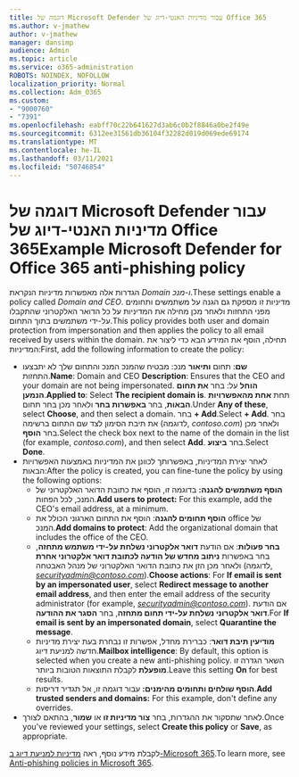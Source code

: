 ```yaml
---
title: דוגמה של Microsoft Defender עבור מדיניות האנטי-דיוג של Office 365
ms.author: v-jmathew
author: v-jmathew
manager: dansimp
audience: Admin
ms.topic: article
ms.service: o365-administration
ROBOTS: NOINDEX, NOFOLLOW
localization_priority: Normal
ms.collection: Adm_O365
ms.custom:
- "9000760"
- "7391"
ms.openlocfilehash: eabff70c22b641627d3ab6c0b2f8846a0be2f49e
ms.sourcegitcommit: 6312ee31561db36104f32282d019d069ede69174
ms.translationtype: MT
ms.contentlocale: he-IL
ms.lasthandoff: 03/11/2021
ms.locfileid: "50746854"
---
```

# <a name="example-microsoft-defender-for-office-365-anti-phishing-policy"></a><span data-ttu-id="2bbb4-102">דוגמה של Microsoft Defender עבור מדיניות האנטי-דיוג של Office 365</span><span class="sxs-lookup"><span data-stu-id="2bbb4-102">Example Microsoft Defender for Office 365 anti-phishing policy</span></span>

<span data-ttu-id="2bbb4-103">הגדרות אלה מאפשרות מדיניות הנקראת *Domain ו-מנכ*.</span><span class="sxs-lookup"><span data-stu-id="2bbb4-103">These settings enable a policy called *Domain and CEO*.</span></span> <span data-ttu-id="2bbb4-104">מדיניות זו מספקת גם הגנה על משתמשים ותחומים מפני התחזות ולאחר מכן מחילה את המדיניות על כל הדואר האלקטרוני שהתקבלו על-ידי משתמשים בתוך התחום.</span><span class="sxs-lookup"><span data-stu-id="2bbb4-104">This policy provides both user and domain protection from impersonation and then applies the policy to all email received by users within the domain.</span></span> <span data-ttu-id="2bbb4-105">תחילה, הוסף את המידע הבא כדי ליצור את המדיניות:</span><span class="sxs-lookup"><span data-stu-id="2bbb4-105">First, add the following information to create the policy:</span></span>

- <span data-ttu-id="2bbb4-106">**שם**: תחום **ותיאור** מנכ: מבטיח שהמנכ המנכ והתחום שלך לא יתבצעו התחזות.</span><span class="sxs-lookup"><span data-stu-id="2bbb4-106">**Name**: Domain and CEO **Description**: Ensures that the CEO and your domain are not being impersonated.</span></span>
  <span data-ttu-id="2bbb4-107">**הוחל** על: בחר **את תחום הנמען**.</span><span class="sxs-lookup"><span data-stu-id="2bbb4-107">**Applied to**: Select **The recipient domain is**.</span></span> <span data-ttu-id="2bbb4-108">תחת **אחת מהאפשרויות הבאות**, בחר **באפשרות בחר** ולאחר מכן בחר תחום.</span><span class="sxs-lookup"><span data-stu-id="2bbb4-108">Under **Any of these**, select **Choose**, and then select a domain.</span></span> <span data-ttu-id="2bbb4-109">בחר **+ Add**.</span><span class="sxs-lookup"><span data-stu-id="2bbb4-109">Select **+ Add**.</span></span> <span data-ttu-id="2bbb4-110">בחר את תיבת הסימון לצד שם התחום ברשימה (לדוגמה, *contoso.com*) ולאחר מכן בחר **הוסף**.</span><span class="sxs-lookup"><span data-stu-id="2bbb4-110">Select the check box next to the name of the domain in the list (for example, *contoso.com*), and then select **Add**.</span></span> <span data-ttu-id="2bbb4-111">בחר **ביצוע**.</span><span class="sxs-lookup"><span data-stu-id="2bbb4-111">Select **Done**.</span></span>
- <span data-ttu-id="2bbb4-112">לאחר יצירת המדיניות, באפשרותך לכוונן את המדיניות באמצעות האפשרויות הבאות:</span><span class="sxs-lookup"><span data-stu-id="2bbb4-112">After the policy is created, you can fine-tune the policy by using the following options:</span></span>
  - <span data-ttu-id="2bbb4-113">**הוסף משתמשים להגנה:** בדוגמה זו, הוסף את כתובת הדואר האלקטרוני של המנכ, לכל הפחות.</span><span class="sxs-lookup"><span data-stu-id="2bbb4-113">**Add users to protect:** For this example, add the CEO's email address, at a minimum.</span></span>
  - <span data-ttu-id="2bbb4-114">**הוסף תחומים להגנה**: הוסף את התחום הארגוני הכולל את office של המנכ.</span><span class="sxs-lookup"><span data-stu-id="2bbb4-114">**Add domains to protect**: Add the organizational domain that includes the office of the CEO.</span></span>
  - <span data-ttu-id="2bbb4-115">**בחר פעולות**: אם הודעת **דואר אלקטרוני נשלחת על-ידי משתמש מתחזה**, בחר באפשרות **ניתוב מחדש של הודעה לכתובת דואר אלקטרוני אחרת** ולאחר מכן הזן את כתובת הדואר האלקטרוני של מנהל האבטחה (לדוגמה, *securityadmin@contoso.com*).</span><span class="sxs-lookup"><span data-stu-id="2bbb4-115">**Choose actions**: For **If email is sent by an impersonated user**, select **Redirect message to another email address**, and then enter the email address of the security administrator (for example, *securityadmin@contoso.com*).</span></span> <span data-ttu-id="2bbb4-116">אם הודעת **דואר אלקטרוני נשלחת על-ידי תחום מתחזה**, בחר **הסגר את ההודעה**.</span><span class="sxs-lookup"><span data-stu-id="2bbb4-116">For **If email is sent by an impersonated domain**, select **Quarantine the message**.</span></span>
  - <span data-ttu-id="2bbb4-117">**מודיעין תיבת דואר**: כברירת מחדל, אפשרות זו נבחרת בעת יצירת מדיניות חדשה למניעת דיוג.</span><span class="sxs-lookup"><span data-stu-id="2bbb4-117">**Mailbox intelligence**: By default, this option is selected when you create a new anti-phishing policy.</span></span> <span data-ttu-id="2bbb4-118">השאר הגדרה זו **מופעלת** לקבלת התוצאות הטובות ביותר.</span><span class="sxs-lookup"><span data-stu-id="2bbb4-118">Leave this setting **On** for best results.</span></span>
  - <span data-ttu-id="2bbb4-119">**הוסף שולחים ותחומים מהימנים:** עבור דוגמה זו, אל תגדיר דריסות.</span><span class="sxs-lookup"><span data-stu-id="2bbb4-119">**Add trusted senders and domains:** For this example, don't define any overrides.</span></span>
- <span data-ttu-id="2bbb4-120">לאחר שתסקור את ההגדרות, בחר **צור מדיניות זו** או **שמור**, בהתאם לצורך.</span><span class="sxs-lookup"><span data-stu-id="2bbb4-120">Once you've reviewed your settings, select **Create this policy** or **Save**, as appropriate.</span></span>

<span data-ttu-id="2bbb4-121">לקבלת מידע נוסף, ראה [מדיניות למניעת דיוג ב-Microsoft 365](https://go.microsoft.com/fwlink/?linkid=2092235).</span><span class="sxs-lookup"><span data-stu-id="2bbb4-121">To learn more, see [Anti-phishing policies in Microsoft 365](https://go.microsoft.com/fwlink/?linkid=2092235).</span></span>
